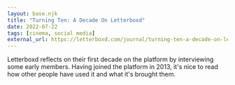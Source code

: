 ```yaml
---
layout: base.njk
title: "Turning Ten: A Decade On Letterboxd"
date: 2022-07-22
tags: [cinema, social media]
external_url: https://letterboxd.com/journal/turning-ten-a-decade-on-letterboxd/
---
```


Letterboxd reflects on their first decade on the platform by interviewing some early members. Having joined the platform in 2013, it's nice to read how other people have used it and what it's brought them. 